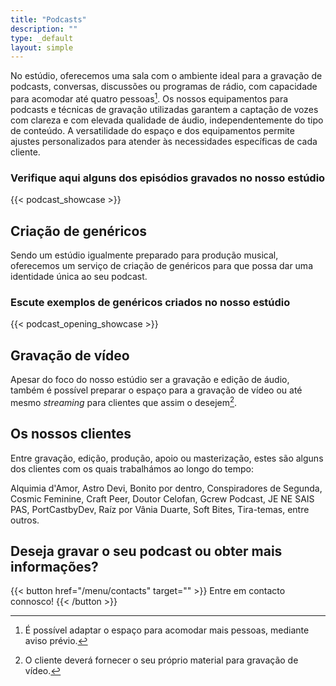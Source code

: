 ```yaml
---
title: "Podcasts"
description: ""
type: _default
layout: simple
---
```


No estúdio, oferecemos uma sala com o ambiente ideal para a gravação de podcasts, conversas, discussões ou programas de rádio, com capacidade para acomodar até quatro pessoas[^1]. Os nossos equipamentos para podcasts e técnicas de gravação utilizadas garantem a captação de vozes com clareza e com elevada qualidade de áudio, independentemente do tipo de conteúdo. A versatilidade do espaço e dos equipamentos permite ajustes personalizados para atender às necessidades específicas de cada cliente.

[^1]: É possível adaptar o espaço para acomodar mais pessoas, mediante aviso prévio.

### Verifique aqui alguns dos episódios gravados no nosso estúdio
{{< podcast_showcase >}}

## Criação de genéricos

Sendo um estúdio igualmente preparado para produção musical, oferecemos um serviço de criação de genéricos para que possa dar uma identidade única ao seu podcast.

### Escute exemplos de genéricos criados no nosso estúdio
{{< podcast_opening_showcase >}}

## Gravação de vídeo

Apesar do foco do nosso estúdio ser a gravação e edição de áudio, também é possível preparar o espaço para a gravação de vídeo ou até mesmo _streaming_ para clientes que assim o desejem[^2].

[^2]: O cliente deverá fornecer o seu próprio material para gravação de vídeo.

## Os nossos clientes

Entre gravação, edição, produção, apoio ou masterização, estes são alguns dos clientes com os quais trabalhámos ao longo do tempo:

 Alquimia d'Amor, Astro Devi, Bonito por dentro, Conspiradores de Segunda, Cosmic Feminine, Craft Peer, Doutor Celofan, Gcrew Podcast, JE NE SAIS PAS, PortCastbyDev, Raíz por Vânia Duarte, Soft Bites, Tira-temas, entre outros.

## Deseja gravar o seu podcast ou obter mais informações?

{{< button href="/menu/contacts" target="" >}}
Entre em contacto connosco!
{{< /button >}}

